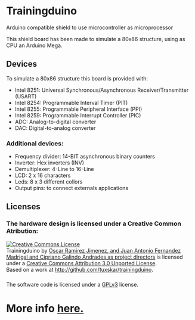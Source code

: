 # Trainingduino

Arduino compatible shield to use microcontroller as microprocessor

This shield board has been made to simulate a 80x86 structure, using as CPU an Arduino Mega.

## Devices

To simulate a 80x86 structure this board is provided with:
* Intel 8251: Universal Synchronous/Asynchronous Receiver/Transmitter (USART)
* Intel 8254: Programmable Interval Timer (PIT)
* Intel 8255: Programmable Peripheral Interface (PPI)
* Intel 8259: Programmable Interrupt Controller (PIC)
* ADC: Analog-to-digital converter
* DAC: Digital-to-analog converter

### Additional devices:

* Frequency divider: 14-BIT asynchronous binary counters
* Inverter: Hex inverters (INV)
* Demultiplexer: 4-Line to 16-Line
* LCD: 2 x 16 characters
* Leds: 8 x 3 different collors
* Output pins: to connect externals applications

## Licenses

### The hardware design is licensed under a Creative Common Atribution:
<div>
<a rel="license" href="http://creativecommons.org/licenses/by/3.0/deed.en_US"><img alt="Creative Commons License" style="border-width:0" src="http://i.creativecommons.org/l/by/3.0/88x31.png" /></a><br /><span xmlns:dct="http://purl.org/dc/terms/" property="dct:title">Trainingduino</span> by <a xmlns:cc="http://creativecommons.org/ns#" href="http://github.com/tuxskar/trainingduino/wiki" property="cc:attributionName" rel="cc:attributionURL">Oscar Ramirez Jimenez, and Juan Antonio Fernandez Madrigal and Cipriano Galindo Andrades as project directors</a> is licensed under a <a rel="license" href="http://creativecommons.org/licenses/by/3.0/deed.en_US">Creative Commons Attribution 3.0 Unported License</a>.<br />Based on a work at <a xmlns:dct="http://purl.org/dc/terms/" href="http://github.com/tuxskar/trainingduino" rel="dct:source">http://github.com/tuxskar/trainingduino</a>.
</div>

### <div> 
The software code is licensed under a <a href="http://www.gnu.org/licenses/gpl-3.0.html">GPLv3</a> license.
</div>


# <div>More info <a href="http://github.com/tuxskar/trainingduino/wiki">here.</a></div>

